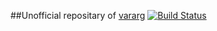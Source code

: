 ##Unofficial repositary of [vararg](http://www.tecgraf.puc-rio.br/~maia/lua/vararg)
[![Build Status](https://travis-ci.org/moteus/lua-vararg.png?branch=master)](https://travis-ci.org/moteus/lua-vararg)
